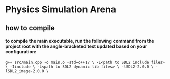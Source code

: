 # Physics Simulation Arena

## how to compile
#### to compile the main executable, run the following command from the project root with the angle-bracketed text updated based on your configuration:
`g++ src/main.cpp -o main.o -std=c++17 \
 -I<path to SDL2 include files> \
 -Iinclude \
 -L<path to SDL2 dynamic lib files> \
 -lSDL2-2.0.0 \
 -lSDL2_image-2.0.0 \`
 

